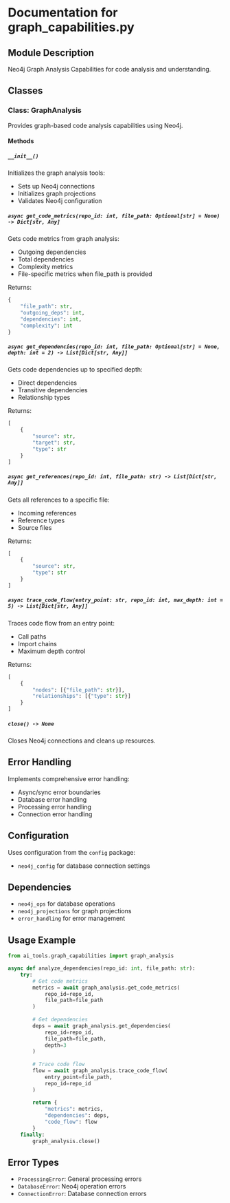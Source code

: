 # Documentation for graph_capabilities.py

## Module Description

Neo4j Graph Analysis Capabilities for code analysis and understanding.

## Classes

### Class: GraphAnalysis

Provides graph-based code analysis capabilities using Neo4j.

#### Methods

##### `__init__()`

Initializes the graph analysis tools:

- Sets up Neo4j connections
- Initializes graph projections
- Validates Neo4j configuration

##### `async get_code_metrics(repo_id: int, file_path: Optional[str] = None) -> Dict[str, Any]`

Gets code metrics from graph analysis:

- Outgoing dependencies
- Total dependencies
- Complexity metrics
- File-specific metrics when file_path is provided

Returns:

```python
{
    "file_path": str,
    "outgoing_deps": int,
    "dependencies": int,
    "complexity": int
}
```

##### `async get_dependencies(repo_id: int, file_path: Optional[str] = None, depth: int = 2) -> List[Dict[str, Any]]`

Gets code dependencies up to specified depth:

- Direct dependencies
- Transitive dependencies
- Relationship types

Returns:

```python
[
    {
        "source": str,
        "target": str,
        "type": str
    }
]
```

##### `async get_references(repo_id: int, file_path: str) -> List[Dict[str, Any]]`

Gets all references to a specific file:

- Incoming references
- Reference types
- Source files

Returns:

```python
[
    {
        "source": str,
        "type": str
    }
]
```

##### `async trace_code_flow(entry_point: str, repo_id: int, max_depth: int = 5) -> List[Dict[str, Any]]`

Traces code flow from an entry point:

- Call paths
- Import chains
- Maximum depth control

Returns:

```python
[
    {
        "nodes": [{"file_path": str}],
        "relationships": [{"type": str}]
    }
]
```

##### `close() -> None`

Closes Neo4j connections and cleans up resources.

## Error Handling

Implements comprehensive error handling:

- Async/sync error boundaries
- Database error handling
- Processing error handling
- Connection error handling

## Configuration

Uses configuration from the `config` package:

- `neo4j_config` for database connection settings

## Dependencies

- `neo4j_ops` for database operations
- `neo4j_projections` for graph projections
- `error_handling` for error management

## Usage Example

```python
from ai_tools.graph_capabilities import graph_analysis

async def analyze_dependencies(repo_id: int, file_path: str):
    try:
        # Get code metrics
        metrics = await graph_analysis.get_code_metrics(
            repo_id=repo_id,
            file_path=file_path
        )
        
        # Get dependencies
        deps = await graph_analysis.get_dependencies(
            repo_id=repo_id,
            file_path=file_path,
            depth=3
        )
        
        # Trace code flow
        flow = await graph_analysis.trace_code_flow(
            entry_point=file_path,
            repo_id=repo_id
        )
        
        return {
            "metrics": metrics,
            "dependencies": deps,
            "code_flow": flow
        }
    finally:
        graph_analysis.close()
```

## Error Types

- `ProcessingError`: General processing errors
- `DatabaseError`: Neo4j operation errors
- `ConnectionError`: Database connection errors
